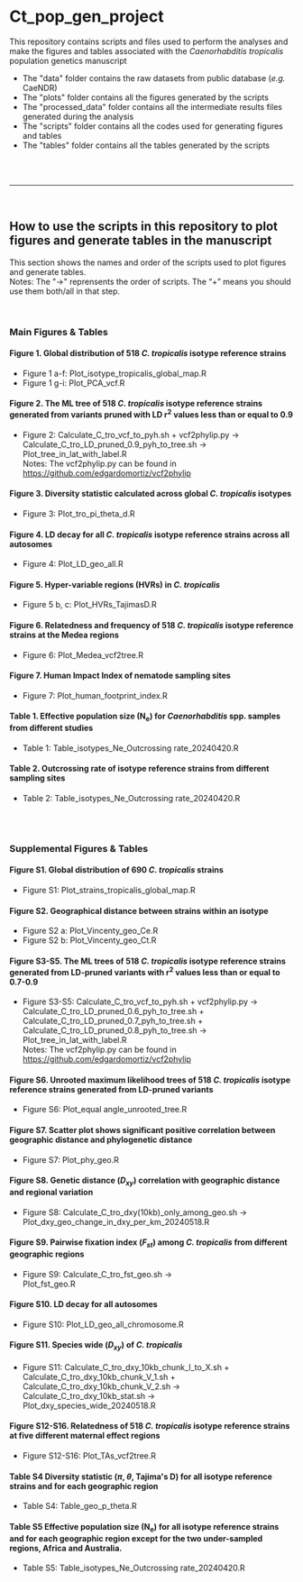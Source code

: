 # Ct_pop_gen_project

This repository contains scripts and files used to perform the analyses and make the figures and tables associated with the *Caenorhabditis tropicalis* population genetics manuscript 

- The "data" folder contains the raw datasets from public database (*e.g.* CaeNDR)
- The "plots" folder contains all the figures generated by the scripts
- The "processed_data" folder contains all the intermediate results files generated during the analysis
- The "scripts" folder contains all the codes used for generating figures and tables
- The "tables" folder contains all the tables generated by the scripts

<br>
<br>

---

<br>

## How to use the scripts in this repository to plot figures and generate tables in the manuscript
This section shows the names and order of the scripts used to plot figures and generate tables. <br>
Notes: The "&#8594;" reprensents the order of scripts. The “+” means you should use them both/all in that step. 

<br>

### Main Figures & Tables

#### Figure 1. Global distribution of 518 *C. tropicalis* isotype reference strains
- Figure 1 a-f: Plot_isotype_tropicalis_global_map.R 
- Figure 1 g-i: Plot_PCA_vcf.R

#### Figure 2. The ML tree of 518 *C. tropicalis* isotype reference strains generated from variants pruned with LD r<sup>2</sup> values less than or equal to 0.9
- Figure 2: Calculate_C_tro_vcf_to_pyh.sh + vcf2phylip.py &#8594; <br>
  Calculate_C_tro_LD_pruned_0.9_pyh_to_tree.sh &#8594; <br>
  Plot_tree_in_lat_with_label.R <br> 
  Notes: The vcf2phylip.py can be found in https://github.com/edgardomortiz/vcf2phylip

#### Figure 3. Diversity statistic calculated across global *C. tropicalis* isotypes
- Figure 3: Plot_tro_pi_theta_d.R

#### Figure 4. LD decay for all *C. tropicalis* isotype reference strains across all autosomes
- Figure 4: Plot_LD_geo_all.R

#### Figure 5. Hyper-variable regions (HVRs) in *C. tropicalis*
- Figure 5 b, c: Plot_HVRs_TajimasD.R

#### Figure 6. Relatedness and frequency of 518 *C. tropicalis* isotype reference strains at the Medea regions
- Figure 6: Plot_Medea_vcf2tree.R

#### Figure 7. Human Impact Index of nematode sampling sites
- Figure 7: Plot_human_footprint_index.R

#### Table 1. Effective population size (N<sub>e</sub>) for *Caenorhabditis* spp. samples from different studies
- Table 1: Table_isotypes_Ne_Outcrossing rate_20240420.R

#### Table 2. Outcrossing rate of isotype reference strains from different sampling sites
- Table 2: Table_isotypes_Ne_Outcrossing rate_20240420.R


<br>
<br>

### Supplemental Figures & Tables

#### Figure S1. Global distribution of 690 *C. tropicalis* strains
- Figure S1: Plot_strains_tropicalis_global_map.R

#### Figure S2. Geographical distance between strains within an isotype
- Figure S2 a: Plot_Vincenty_geo_Ce.R
- Figure S2 b: Plot_Vincenty_geo_Ct.R

#### Figure S3-S5. The ML trees of 518 *C. tropicalis* isotype reference strains generated from LD-pruned variants with r<sup>2</sup> values less than or equal to 0.7-0.9
- Figure S3-S5: Calculate_C_tro_vcf_to_pyh.sh + vcf2phylip.py &#8594; <br>
  Calculate_C_tro_LD_pruned_0.6_pyh_to_tree.sh + Calculate_C_tro_LD_pruned_0.7_pyh_to_tree.sh + Calculate_C_tro_LD_pruned_0.8_pyh_to_tree.sh &#8594; <br>
  Plot_tree_in_lat_with_label.R <br>
  Notes: The vcf2phylip.py can be found in https://github.com/edgardomortiz/vcf2phylip

#### Figure S6. Unrooted maximum likelihood trees of 518 *C. tropicalis* isotype reference strains generated from LD-pruned variants
- Figure S6: Plot_equal angle_unrooted_tree.R

#### Figure S7. Scatter plot shows significant positive correlation between geographic distance and phylogenetic distance
- Figure S7: Plot_phy_geo.R

#### Figure S8. Genetic distance (*D<sub>xy</sub>*) correlation with geographic distance and regional variation
- Figure S8: Calculate_C_tro_dxy(10kb)_only_among_geo.sh  &#8594; <br>
  Plot_dxy_geo_change_in_dxy_per_km_20240518.R

#### Figure S9. Pairwise fixation index (*F<sub>st</sub>*) among *C. tropicalis* from different geographic regions
- Figure S9: Calculate_C_tro_fst_geo.sh  &#8594; <br>
  Plot_fst_geo.R

#### Figure S10. LD decay for all autosomes
- Figure S10: Plot_LD_geo_all_chromosome.R

#### Figure S11. Species wide (*D<sub>xy</sub>*)  of *C. tropicalis* 
- Figure S11: Calculate_C_tro_dxy_10kb_chunk_I_to_X.sh + Calculate_C_tro_dxy_10kb_chunk_V_1.sh + Calculate_C_tro_dxy_10kb_chunk_V_2.sh  &#8594; <br>
  Calculate_C_tro_dxy_10kb_stat.sh &#8594; <br>
  Plot_dxy_species_wide_20240518.R

#### Figure S12-S16. Relatedness of 518 *C. tropicalis* isotype reference strains at five different maternal effect regions
- Figure S12-S16: Plot_TAs_vcf2tree.R

#### Table S4 Diversity statistic (*π*, *θ*, Tajima's D) for all isotype reference strains and for each geographic region
- Table S4: Table_geo_p_theta.R

#### Table S5 Effective population size (N<sub>e</sub>) for all isotype reference strains and for each geographic region except for the two under-sampled regions, Africa and Australia.
- Table S5: Table_isotypes_Ne_Outcrossing rate_20240420.R 



